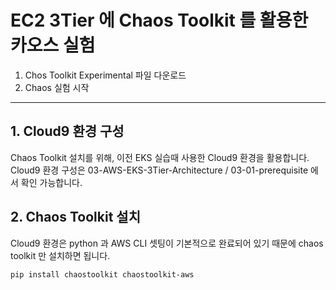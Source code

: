 # EC2 3Tier 에 Chaos Toolkit 를 활용한 카오스 실험 

1. Chos Toolkit Experimental 파일 다운로드
2. Chaos 실험 시작

---
## 1. Cloud9 환경 구성
Chaos Toolkit 설치를 위해, 이전 EKS 실습때 사용한 Cloud9 환경을 활용합니다.  
Cloud9 환경 구성은 03-AWS-EKS-3Tier-Architecture / 03-01-prerequisite 에서 확인 가능합니다.  

## 2. Chaos Toolkit 설치
Cloud9 환경은 python 과 AWS CLI 셋팅이 기본적으로 완료되어 있기 때문에 chaos toolkit 만 설치하면 됩니다.  

```
pip install chaostoolkit chaostoolkit-aws
``` 
